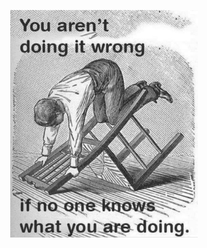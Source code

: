 <p align="center">
  <img width="300" src="DoingWrong.jpg">
</p>

<!--
In the desert<br>
I saw a creature, naked, bestial,<br>
Who, squatting upon the ground,<br>
Held his heart in his hands,<br>
And ate of it.<br>
I said, “Is it good, friend?”<br>
“It is bitter—bitter,” he answered;<br>

“But I like it<br>
“Because it is bitter,<br>
“And because it is my heart.”<br>
-->

<!--
<p align="center">
  <img width="600" src="waamh.jpg">
</p>
-->

<!--
Oh there was a sow who had three little pigs,<br>
There little piggies had she.<br>
The old sow always went "oink, oink, oink,"<br>
and the piggies went "wee, wee, wee-ee-ee."
      
Now one day one of the three little pigs<br>
To the other two piggies said he,<br>
"Why don't we always go oink, oink, oink?<br>
It's so childish to go wee, wee, wee-ee-ee!"    

These three piggies grew skinny and lean,<br>
Skinny they well should be,<br>
For they always would try to go "oink, oink, oink,"<br>
And they wouldn't go "wee, wee, wee-ee-ee."
      
Now there three piggies they up and they died.<br>
A very sad sight to see.<br>
So don't ever try to go "oink, oink, oink,"<br>
When you oughta go "wee, wee, wee-ee-ee!"
-->

<!--
**Yuri05/Yuri05** is a ✨ _special_ ✨ repository because its `README.md` (this file) appears on your GitHub profile.

Here are some ideas to get you started:

- 🔭 I’m currently working on ...
- 🌱 I’m currently learning ...
- 👯 I’m looking to collaborate on ...
- 🤔 I’m looking for help with ...
- 💬 Ask me about ...
- 📫 How to reach me: ...
- 😄 Pronouns: ...
- ⚡ Fun fact: ...
-->
